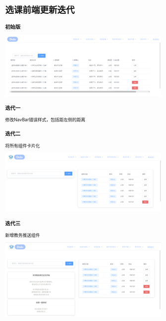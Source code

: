 # 选课前端更新迭代

### 初始版

![origin](./origin.png)

### 迭代一

修改NavBar错误样式，包括距左侧的距离

### 迭代二

将所有组件卡片化

![origin](./itr-1&2.png)

### 迭代三

新增教务推送组件

![itr-3](./itr-3.png)